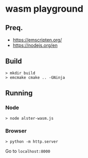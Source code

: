 # wasm playground

## Preq.
* https://emscripten.org/
* https://nodejs.org/en

## Build

```
> mkdir build
> emcmake cmake .. -GNinja
```

## Running

### Node

```
> node alster-wasm.js
```

### Browser

```
> python -m http.server
```
Go to `localhost:8000`


